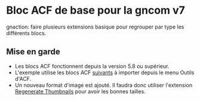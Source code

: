 # Bloc ACF de base pour la gncom v7 

gnaction: faire plusieurs extensions basique pour regrouper par type les différents blocs. 


## Mise en garde

* Les blocs ACF fonctionnent depuis la version 5.8 ou supérieur.
* L'exemple utilise les blocs ACF [suivants](https://ressouces-modules.s3.amazonaws.com/acf-bloc-membre-a-importer.zip) à importer depuis le menu Outils d'ACF.
* Un nouveau format d'image est ajouté. Il faudra donc utiliser l'extension [Regenerate Thumbnails](https://fr.wordpress.org/plugins/regenerate-thumbnails/) pour avoir les bonnes tailles.
